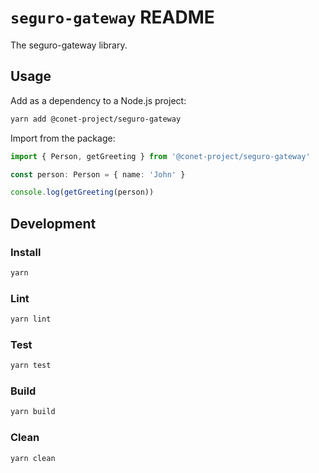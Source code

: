 # `seguro-gateway` README

The seguro-gateway library.

## Usage

Add as a dependency to a Node.js project:

```bash
yarn add @conet-project/seguro-gateway
```

Import from the package:

```ts
import { Person, getGreeting } from '@conet-project/seguro-gateway'

const person: Person = { name: 'John' }

console.log(getGreeting(person))
```

## Development

### Install

```bash
yarn
```

### Lint

```bash
yarn lint
```

### Test
```bash
yarn test
```

### Build

```bash
yarn build
```

### Clean

```bash
yarn clean
```
